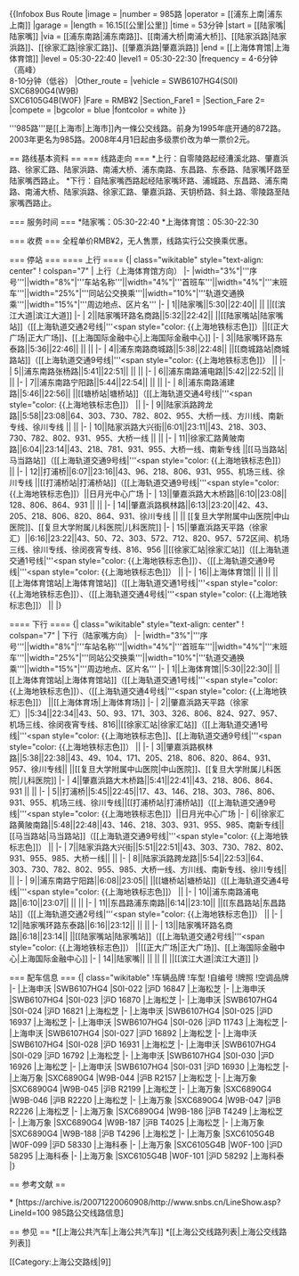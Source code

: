 {{Infobox Bus Route 
|image = 
|number = 985路
|operator = [[浦东上南|浦东上南]] 
|garage = 
|length = 16.15[[公里|公里]]
|time = 53分钟
|start = [[陆家嘴|陆家嘴]]
|via = [[浦东南路|浦东南路]]、[[南浦大桥|南浦大桥]]、[[陆家浜路|陆家浜路]]、[[徐家汇路|徐家汇路]]、[[肇嘉浜路|肇嘉浜路]]
|end = [[上海体育馆|上海体育馆]]
|level = 05:30-22:40
|level1 = 05:30-22:30 
|frequency = 4-6分钟（高峰）<br />8-10分钟（低谷）
|Other_route = 
|vehicle = SWB6107HG4(S0I)<br/>SXC6890G4(W9B)<br/>SXC6105G4B(W0F)
|Fare = RMB¥2
|Section_Fare1 =
|Section_Fare 2=
|compete = 
|bgcolor = blue
|fontcolor = white
}}

'''985路'''是[[上海市|上海市]]內一條公交线路。前身为1995年底开通的872路。2003年更名为985路。2008年4月1日起由多级票价改为单一票价2元。

== 路线基本资料 ==
=== 线路走向 ===
*上行：自零陵路起经漕溪北路、肇嘉浜路、徐家汇路、陆家浜路、南浦大桥、浦东南路、东昌路、东泰路、陆家嘴环路至陆家嘴西路止。
*下行：自陆家嘴西路起经陆家嘴环路、浦城路、东昌路、浦东南路、南浦大桥、陆家浜路、徐家汇路、肇嘉浜路、天钥桥路、斜土路、零陵路至陆家嘴西路止。

=== 服务时间 ===
*陆家嘴：05:30-22:40
*上海体育馆：05:30-22:30

=== 收费 ===
全程单价RMB¥2，无人售票，线路实行公交换乘优惠。

=== 停站 ===
==== 上行 ====
{| class="wikitable" style="text-align: center"
! colspan="7" | 上行（上海体育馆方向）
|-
|width="3%"|'''序号'''||width="8%"|'''车站名称'''||width="4%"|'''首班车'''||width="4%"|'''末班车'''||width="25%"|'''同站公交换乘'''||width="10%"|'''轨道交通换乘'''||width="15%"|'''周边地点、区片名'''
|- 
| 1||陆家嘴||5:30||22:40|| || ||[[滨江大道|滨江大道]]
|-
| 2||陆家嘴环路名商路||5:32||22:42|| ||[[陆家嘴站|陆家嘴站]]（[[上海轨道交通2号线|'''<span style="color: {{上海地铁标志色]]）||[[正大广场|正大广场]]、[[上海国际金融中心|上海国际金融中心]]
|-
| 3||陆家嘴环路东泰路||5:36||22:46|| || ||
|-
| 4||浦东南路商城路||5:38||22:48|| ||[[商城路站|商城路站]]（[[上海轨道交通9号线|'''<span style="color: {{上海地铁标志色]]） ||
|-
| 5||浦东南路张杨路||5:41||22:51|| || ||
|-
| 6||浦东南路浦电路||5:42||22:52|| || ||
|-
| 7||浦东南路宁阳路||5:44||22:54|| || ||
|-
| 8||浦东南路浦建路||5:46||22:56|| ||[[塘桥站|塘桥站]]（[[上海轨道交通4号线|'''<span style="color: {{上海地铁标志色]]） ||
|-
| 9||陆家浜路跨龙路||5:58||23:08||64、303、730、782、802、955、大桥一线、方川线、南新专线、徐川专线 || ||
|-
| 10||陆家浜路大兴街||6:01||23:11||43、218、303、730、782、802、931、955、大桥一线 || || 
|-
| 11||徐家汇路黄陂南路||6:04||23:14||43、218、781、931、955、大桥一线、南新专线 ||[[马当路站|马当路站]]（[[上海轨道交通9号线|'''<span style="color: {{上海地铁标志色]]） || 
|-
| 12||打浦桥||6:07||23:16||43、96、218、806、931、955、机场三线、徐川专线 ||[[打浦桥站|打浦桥站]]（[[上海轨道交通9号线|'''<span style="color: {{上海地铁标志色]]）||日月光中心广场
|- 
| 13||肇嘉浜路大木桥路||6:10||23:08|| 128、806、864、931 || ||
|-
| 14||肇嘉浜路枫林路||6:13||23:20||42、43、205、218、806、820、864、931、徐川专线 || || [[复旦大学附属中山医院|中山医院]]、[[复旦大学附属儿科医院|儿科医院]]
|-
| 15||肇嘉浜路天平路（徐家汇）||6:16||23:22||43、50、72、303、572、712、820、957、572区间、机场三线、徐川专线、徐闵夜宵专线、816、956 ||[[徐家汇站|徐家汇站]]（[[上海轨道交通1号线|'''<span style="color: {{上海地铁标志色]]）、（[[上海轨道交通9号线|'''<span style="color: {{上海地铁标志色]]） || 
|-
| 16||上海体育馆|| || || ||[[上海体育馆站|上海体育馆站]]（[[上海轨道交通1号线|'''<span style="color: {{上海地铁标志色]]）、（[[上海轨道交通4号线|'''<span style="color: {{上海地铁标志色]]） || 
|}

==== 下行 ====
{| class="wikitable" style="text-align: center"
! colspan="7" | 下行（陆家嘴方向）
|-
|width="3%"|'''序号'''||width="8%"|'''车站名称'''||width="4%"|'''首班车'''||width="4%"|'''末班车'''||width="25%"|'''同站公交换乘'''||width="10%"|'''轨道交通换乘'''||width="15%"|'''周边地点、区片名'''
|- 
| 1||上海体育馆||5:30||22:30|| ||[[上海体育馆站|上海体育馆站]]（[[上海轨道交通1号线|'''<span style="color: {{上海地铁标志色]]）、（[[上海轨道交通4号线|'''<span style="color: {{上海地铁标志色]]） ||[[上海体育场|上海体育场]]
|-
| 2||肇嘉浜路天平路（徐家汇）||5:34||22:34||43、50、93、171、303、326、806、824、927、957、机场三线、徐闵夜宵专线、816||[[徐家汇站|徐家汇站]]（[[上海轨道交通1号线|'''<span style="color: {{上海地铁标志色]]、[[上海轨道交通9号线|'''<span style="color: {{上海地铁标志色]]） ||
|-
| 3||肇嘉浜路枫林路||5:38||22:38||43、49、104、171、205、218、806、820、864、931、957、徐川专线|| ||[[复旦大学附属中山医院|中山医院]]、[[复旦大学附属儿科医院|儿科医院]]
|-
| 4||肇嘉浜路大木桥路||5:41||22:41||43、218、806、864、931 || ||
|-
| 5||打浦桥||5:45||22:45||17、43、146、218、303、786、806、931、955、机场三线、徐川专线||[[打浦桥站|打浦桥站]]（[[上海轨道交通9号线|'''<span style="color: {{上海地铁标志色]]）||日月光中心广场
|-
| 6||徐家汇路黄陂南路||5:48||22:48||43、146、218、303、931、955、985、南新专线||[[马当路站|马当路站]]（[[上海轨道交通9号线|'''<span style="color: {{上海地铁标志色]]） ||
|-
| 7||陆家浜路大兴街||5:51||22:51||43、303、730、782、802、931、955、985、大桥一线|| ||
|-
| 8||陆家浜路跨龙路||5:54||22:53||64、303、730、782、802、955、985、大桥一线、方川线、南新专线、徐川专线|| ||
|-
| 9||浦东南路宁阳路||6:08||23:05|| ||[[塘桥站|塘桥站]]（[[上海轨道交通4号线|'''<span style="color: {{上海地铁标志色]]） ||
|-
| 10||浦东南路浦电路||6:10||23:07|| || || 
|-
| 11||东昌路浦东南路||6:14||23:10|| ||[[东昌路站|东昌路站]]（[[上海轨道交通2号线|'''<span style="color: {{上海地铁标志色]]） || 
|-
| 12||陆家嘴环路东泰路||6:16||23:12|| || ||
|- 
| 13||陆家嘴环路名商路||6:18||23:14|| ||[[陆家嘴站|陆家嘴站]]（[[上海轨道交通2号线|'''<span style="color: {{上海地铁标志色]]） ||[[正大广场|正大广场]]、[[上海国际金融中心|上海国际金融中心]]
|-
| 14||陆家嘴|| || || || ||[[滨江大道|滨江大道]]
|}

=== 配车信息 ===
{| class="wikitable"
!车辆品牌
!车型
!自编号
!牌照
!空调品牌
|-
|上海申沃
|SWB6107HG4
|S0I-022
|沪D 16847
|上海松芝
|-
|上海申沃
|SWB6107HG4
|S0I-023
|沪D 16870
|上海松芝
|-
|上海申沃
|SWB6107HG4
|S0I-024
|沪D 16821
|上海松芝
|-
|上海申沃
|SWB6107HG4
|S0I-025
|沪D 16937
|上海松芝
|-
|上海申沃
|SWB6107HG4
|S0I-026
|沪D 11743
|上海松芝
|-
|上海申沃
|SWB6107HG4
|S0I-027
|沪D 16892
|上海松芝
|-
|上海申沃
|SWB6107HG4
|S0I-028
|沪D 16931
|上海松芝
|-
|上海申沃
|SWB6107HG4
|S0I-029
|沪D 16792
|上海松芝
|-
|上海申沃
|SWB6107HG4
|S0I-030
|沪D 16926
|上海松芝
|-
|上海申沃
|SWB6107HG4
|S0I-031
|沪D 16930
|上海松芝
|-
|上海万象
|SXC6890G4
|W9B-044
|沪B R2157
|上海松芝
|-
|上海万象
|SXC6890G4
|W9B-045
|沪B R2199
|上海松芝
|-
|上海万象
|SXC6890G4
|W9B-046
|沪B R2220
|上海松芝
|-
|上海万象
|SXC6890G4
|W9B-047
|沪B R2226
|上海松芝
|-
|上海万象
|SXC6890G4
|W9B-186
|沪B T4249
|上海松芝
|-
|上海万象
|SXC6890G4
|W9B-187
|沪B T4025
|上海松芝
|-
|上海万象
|SXC6890G4
|W9B-188
|沪B T4296
|上海松芝
|-
|上海万象
|SXC6105G4B
|W0F-099
|沪D 58330
|上海科泰
|-
|上海万象
|SXC6105G4B
|W0F-100
|沪D 58295
|上海科泰
|-
|上海万象
|SXC6105G4B
|W0F-101
|沪D 58292
|上海科泰
|}

== 参考文献 ==
<div class="references-small">
<references />
* [https://archive.is/20071220060908/http://www.snbs.cn/LineShow.asp?LineId=100 985路公交线路信息]
</div>

== 参见 ==
*[[上海公共汽车|上海公共汽车]]
*[[上海公交线路列表|上海公交线路列表]]

[[Category:上海公交路线|9]]